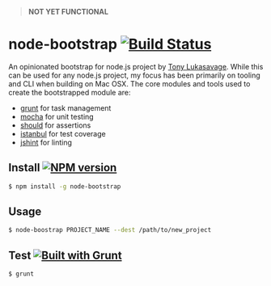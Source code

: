 > **NOT YET FUNCTIONAL**

# node-bootstrap [![Build Status](https://travis-ci.org/tonylukasavage/node-bootstrap.svg?branch=master)](https://travis-ci.org/tonylukasavage/node-bootstrap)

An opinionated bootstrap for node.js project by [Tony Lukasavage](https://twitter.com/tonylukasavage). While this can be used for any node.js project, my focus has been primarily on tooling and CLI when building on Mac OSX. The core modules and tools used to create the bootstrapped module are:

* [grunt](http://gruntjs.com/) for task management
* [mocha](http://visionmedia.github.io/mocha/) for unit testing
* [should](https://github.com/visionmedia/should.js/) for assertions
* [istanbul](https://github.com/gotwarlost/istanbul) for test coverage
* [jshint](http://www.jshint.com/) for linting

## Install [![NPM version](https://badge.fury.io/js/node-bootstrap.svg)](http://badge.fury.io/js/node-bootstrap)

```bash
$ npm install -g node-bootstrap
```

## Usage

```bash
$ node-boostrap PROJECT_NAME --dest /path/to/new_project
```

## Test [![Built with Grunt](https://cdn.gruntjs.com/builtwith.png)](http://gruntjs.com/)

```bash
$ grunt
```